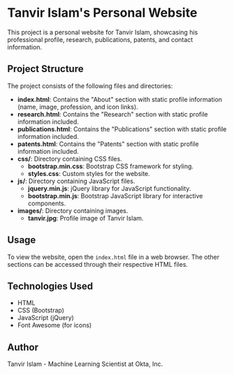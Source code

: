 # Tanvir Islam's Personal Website

This project is a personal website for Tanvir Islam, showcasing his professional profile, research, publications, patents, and contact information.

## Project Structure

The project consists of the following files and directories:

- **index.html**: Contains the "About" section with static profile information (name, image, profession, and icon links).
- **research.html**: Contains the "Research" section with static profile information included.
- **publications.html**: Contains the "Publications" section with static profile information included.
- **patents.html**: Contains the "Patents" section with static profile information included.
- **css/**: Directory containing CSS files.
  - **bootstrap.min.css**: Bootstrap CSS framework for styling.
  - **styles.css**: Custom styles for the website.
- **js/**: Directory containing JavaScript files.
  - **jquery.min.js**: jQuery library for JavaScript functionality.
  - **bootstrap.min.js**: Bootstrap JavaScript library for interactive components.
- **images/**: Directory containing images.
  - **tanvir.jpg**: Profile image of Tanvir Islam.

## Usage

To view the website, open the `index.html` file in a web browser. The other sections can be accessed through their respective HTML files.

## Technologies Used

- HTML
- CSS (Bootstrap)
- JavaScript (jQuery)
- Font Awesome (for icons)

## Author

Tanvir Islam - Machine Learning Scientist at Okta, Inc.